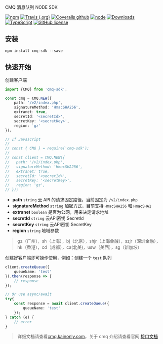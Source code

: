 CMQ 消息队列 NODE SDK

[![npm](https://img.shields.io/npm/v/cmq-sdk.svg?style=flat-square)](https://www.npmjs.com/package/cmq-sdk)
[![Travis (.org)](https://img.shields.io/travis/kainonly/cmq-node-sdk.svg?style=flat-square)](https://travis-ci.org/kainonly/cmq-node-sdk)
[![Coveralls github](https://img.shields.io/coveralls/github/kainonly/cmq-node-sdk.svg?style=flat-square)](https://coveralls.io/github/kainonly/cmq-node-sdk)
[![node](https://img.shields.io/node/v/cmq-sdk.svg?style=flat-square)](https://www.npmjs.com/package/cmq-sdk)
[![Downloads](https://img.shields.io/npm/dm/cmq-sdk.svg?style=flat-square)](https://www.npmjs.com/package/cmq-sdk)
[![TypeScript](https://img.shields.io/badge/%3C%2F%3E-TypeScript-blue.svg?style=flat-square)](https://www.typescriptlang.org/)
[![GitHub license](https://img.shields.io/badge/license-MIT-blue.svg?style=flat-square)](https://raw.githubusercontent.com/kainonly/cmq-nodejs-sdk/master/LICENSE)

## 安装

```shell
npm install cmq-sdk --save
```

## 快速开始

创建客户端

```typescript
import {CMQ} from 'cmq-sdk';

const cmq = CMQ.NEW({
    path: '/v2/index.php',
    signatureMethod: 'HmacSHA256',
    extranet: true,
    secretId: '<secretId>',
    secretKey: '<secretKey>',
    region: 'gz'
});

// If Javascript
//
// const { CMQ } = require('cmq-sdk');
// 
// const client = CMQ.NEW({
//   path: '/v2/index.php',
//   signatureMethod: 'HmacSHA256',
//   extranet: true,
//   secretId: '<secretId>',
//   secretKey: '<secretKey>',
//   region: 'gz',
// });
```

- **path** `string` 云 API 的请求固定路径，当前固定为 `/v2/index.php`
- **signatureMethod** `string` 加密方式，目前支持 `HmacSHA256` 和 `HmacSHA1`
- **extranet** `boolean` 是否为公网，用来决定请求地址
- **secretId** `string`  云API密钥 SecretId
- **secretKey** `string`  云API密钥 SecretKey
- **region** `string` 地域参数

> gz（广州），sh（上海），bj（北京），shjr（上海金融），szjr（深圳金融），hk（香港），cd（成都），ca(北美)，usw（美西），sg（新加坡）

创建好客户端即可操作使用，例如：创建一个 `test` 队列

```typescript
client.createQueue({
    queueName: 'test'
}).then(response => {
    // response
});

// Or use async/await
try{
    const response = await client.createQueue({
        queueName: 'test'
    });
} catch (e) {
    // error
}
```

> 详细文档请查看[cmq.kainonly.com](https://cmq.kainonly.com)，关于 cmq 介绍请查看官网 [接口文档](https://cloud.tencent.com/document/api/406/5852)
